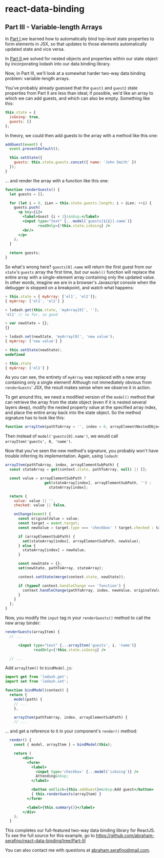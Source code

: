 # react-data-binding

## Part III - Variable-length Arrays
In [Part I,](https://github.com/abraham-serafino/react-data-binding/tree/Part-I)we
learned how to automatically bind top-level state properties to form elements in JSX, so
that updates to those elements automatically updated state and vice versa.

In [Part II,](https://github.com/abraham-serafino/react-data-binding/tree/Part-II)we
solved for nested objects and properties within our state object by incorporating lodash
into our data binding library.

Now, in Part III, we'll look at a somewhat harder two-way data binding problem:
variable-length arrays.

You've probably already guessed that the `guest1` and `guest2` state properties from
Part II are less than ideal; if possible, we'd like an array to which we can add guests,
and which can also be empty. Something like this:

```js
this.state = {
  isGoing: true,
  guests: []
};
```

In theory, we could then add guests to the array with a method like this one:

```js
addGuest(event) {
  event.preventDefault();

  this.setState({
    guests: this.state.guests.concat({ name: 'John Smith' })
  });
}
```

... and render the array with a function like this one:

```jsx harmony
function renderGuests() {
  let guests = [];

  for (let i = 0, iLen = this.state.guests.length; i < iLen; ++i) {
    guests.push(
      <p key={i}>
        <label>Guest {i + 1}:&nbsp;</label>
        <input type="text" {...model(`guests[${i}].name`)}
               readOnly={!this.state.isGoing} />
        <br/>
      </p>
    );
  }
  
  return guests;
}
```

So what's wrong here? `guests[0].name` will return the first guest from our `state`'s
`guests` array the first time, but our `model()` function will replace the entire array
with a single-element array containing only the updated value. In other words, imagine we
are in a browser's Javascript console when the debugger is stopped on a breakpoint, and
watch what happens:

```js
> this.state = { myArray: ['el1', 'el2']};
{ myArray: ['el1', 'el2'] }

> lodash.get(this.state, 'myArray[0]', '');
'el1' // so far, so good

> var newState = {};
{}

> lodash.set(newState, 'myArray[0]', 'new value');
{ myArray: ['new value'] }

> this.setState(newState);
undefined

> this.state
{ myArray: ['el1'] }
```

As you can see, the entirety of `myArray` was replaced with a new array containing only
a single element! Although not immediately obvious from `renderGuests`' JSX, the result
makes sense when we observe it in action.

To get around this, we need a modified version of the `model()` method that can retrieve
the array from the state object (even if it is nested several layers deep), modify the
nested property value at the specified array index, and place the entire array back into
the state object. So the method signature has to look like this:

```js
function arrayItem(pathToArray = '', index = 0, arrayElementNestedObjectProperty = '') {}
```

Then instead of `model('guests[0].name')`, we would call `arrayItem('guests', 0, 'name')`.

Now that you've seen the new method's signature, you probably won't have trouble inferring
its implementation. Again, using `lodash`:

```js
arrayItem(pathToArray, index, arrayElementSubPath) {
  const stateArray = get(context.state, pathToArray, null) || [];

  const value = arrayElementSubPath ?
                  get(stateArray[index], arrayElementSubPath, '') :
                    stateArray[index];

  return {
    value: value || '',
    checked: value || false,

    onChange(event) {
      const originalValue = value;
      const target = event.target;
      const newValue = target.type === 'checkbox' ? target.checked : target.value;

      if (arrayElementSubPath) {
        set(stateArray[index], arrayElementSubPath, newValue);
      } else {
        stateArray[index] = newValue;
      }

      const newState = {};
      set(newState, pathToArray, stateArray);

      context.setState(merge(context.state, newState));

      if (typeof context.handleChange === 'function') {
        context.handleChange(pathToArray, index, newValue, originalValue, arrayElementSubPath);
      }
    }
  };
}
```

Now, you modify the `input` tag in your `renderGuests()` method to call the new array
binder:

```jsx harmony
renderGuests(arrayItem) {
  // ...

      <input type="text" {...arrayItem('guests', i, 'name')}
             readOnly={!this.state.isGoing} />

  // ...    
```

Add `arrayItem()` to `bindModel.js`:

```js
import get from 'lodash.get';
import set from 'lodash.set';

function bindModel(context) {
  return {
    model(path) {
    // ...
    },

    arrayItem(pathToArray, index, arrayElementSubPath) {
    // ...
```

... and get a reference to it in your component's `render()` method:

```jsx harmony
  render() {
    const { model, arrayItem } = bindModel(this);

    return (
        <div>
          <form>
            <label>
              <input type='checkbox' {...model('isGoing')} />
              Attending&nbsp;
            </label>

            <button onClick={this.addGuest}>&nbsp;Add guest</button>
            { this.renderGuests(arrayItem) }
          </form>

          <label>{this.summary()}</label>
        </div>
    );
  }
```

This completes our full-featured two-way data binding library for ReactJS. To see the
full source for this example, go to
https://github.com/abraham-serafino/react-data-binding/tree/Part-III

You can also contact me with questions at [abraham.serafino@mail.com](mailto:abraham.serafino@mail.com).
